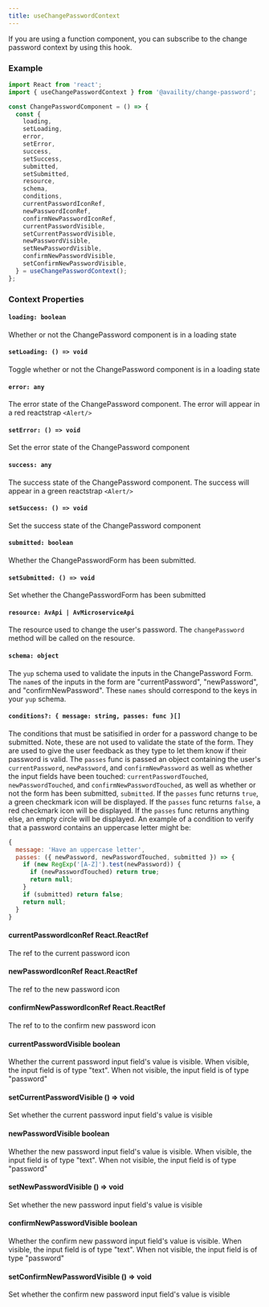 ```yaml
---
title: useChangePasswordContext
---
```


If you are using a function component, you can subscribe to the change password context by using this hook.

### Example

```jsx
import React from 'react';
import { useChangePasswordContext } from '@availity/change-password';

const ChangePasswordComponent = () => {
  const {
    loading,
    setLoading,
    error,
    setError,
    success,
    setSuccess,
    submitted,
    setSubmitted,
    resource,
    schema,
    conditions,
    currentPasswordIconRef,
    newPasswordIconRef,
    confirmNewPasswordIconRef,
    currentPasswordVisible,
    setCurrentPasswordVisible,
    newPasswordVisible,
    setNewPasswordVisible,
    confirmNewPasswordVisible,
    setConfirmNewPasswordVisible,
  } = useChangePasswordContext();
};
```

### Context Properties

#### `loading: boolean`

Whether or not the ChangePassword component is in a loading state

#### `setLoading: () => void`

Toggle whether or not the ChangePassword component is in a loading state

#### `error: any`

The error state of the ChangePassword component. The error will appear in a red reactstrap `<Alert/>`

#### `setError: () => void`

Set the error state of the ChangePassword component

#### `success: any`

The success state of the ChangePassword component. The success will appear in a green reactstrap `<Alert/>`

#### `setSuccess: () => void`

Set the success state of the ChangePassword component

#### `submitted: boolean`

Whether the ChangePasswordForm has been submitted.

#### `setSubmitted: () => void`

Set whether the ChangePasswordForm has been submitted

#### `resource: AvApi | AvMicroserviceApi`

The resource used to change the user's password. The `changePassword` method will be called on the resource.

#### `schema: object`

The `yup` schema used to validate the inputs in the ChangePassword Form. The `name`s of the inputs in the form are "currentPassword", "newPassword", and "confirmNewPassword". These `names` should correspond to the keys in your `yup` schema.

#### `conditions?: { message: string, passes: func }[]`

The conditions that must be satisified in order for a password change to be submitted. Note, these are not used to validate the state of the form. They are used to give the user feedback as they type to let them know if their password is valid. The `passes` func is passed an object containing the user's `currentPassword`, `newPassword`, and `confirmNewPassword` as well as whether the input fields have been touched: `currentPasswordTouched`, `newPasswordTouched`, and `confirmNewPasswordTouched`, as well as whether or not the form has been submitted, `submitted`. If the `passes` func returns `true`, a green checkmark icon will be displayed. If the `passes` func returns `false`, a red checkmark icon will be displayed. If the `passes` func returns anything else, an empty circle will be displayed. An example of a condition to verify that a password contains an uppercase letter might be:

```js
{
  message: 'Have an uppercase letter',
  passes: ({ newPassword, newPasswordTouched, submitted }) => {
    if (new RegExp('[A-Z]').test(newPassword)) {
      if (newPasswordTouched) return true;
      return null;
    }
    if (submitted) return false;
    return null;
  }
}
```

#### currentPasswordIconRef React.ReactRef

The ref to the current password icon

#### newPasswordIconRef React.ReactRef

The ref to the new password icon

#### confirmNewPasswordIconRef React.ReactRef

The ref to to the confirm new password icon

#### currentPasswordVisible boolean

Whether the current password input field's value is visible. When visible, the input field is of type "text". When not visible, the input field is of type "password"

#### setCurrentPasswordVisible () => void

Set whether the current password input field's value is visible

#### newPasswordVisible boolean

Whether the new password input field's value is visible. When visible, the input field is of type "text". When not visible, the input field is of type "password"

#### setNewPasswordVisible () => void

Set whether the new password input field's value is visible

#### confirmNewPasswordVisible boolean

Whether the confirm new password input field's value is visible. When visible, the input field is of type "text". When not visible, the input field is of type "password"

#### setConfirmNewPasswordVisible () => void

Set whether the confirm new password input field's value is visible

